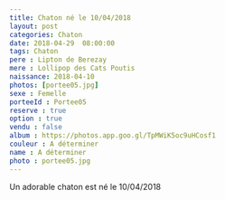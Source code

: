 ```yaml
---
title: Chaton né le 10/04/2018
layout: post
categories: Chaton
date: 2018-04-29  08:00:00
tags: Chaton
pere : Lipton de Berezay
mere : Lollipop des Cats Poutis
naissance: 2018-04-10
photos: [portee05.jpg]
sexe : Femelle
porteeId : Portee05
reserve : true
option : true
vendu : false
album : https://photos.app.goo.gl/TpMWiK5oc9uHCosf1
couleur : A déterminer
name : A déterminer
photo : portee05.jpg
---
```


Un adorable chaton est né le 10/04/2018
